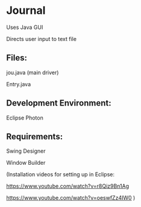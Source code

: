 # Journal
Uses Java GUI

Directs user input to text file

## Files:

jou.java (main driver)

Entry.java

## Development Environment: 
Eclipse Photon

## Requirements:

Swing Designer

Window Builder

(Installation videos for setting up in Eclipse:

https://www.youtube.com/watch?v=r8Qiz9Bn1Ag

https://www.youtube.com/watch?v=oeswfZz4IW0 )
